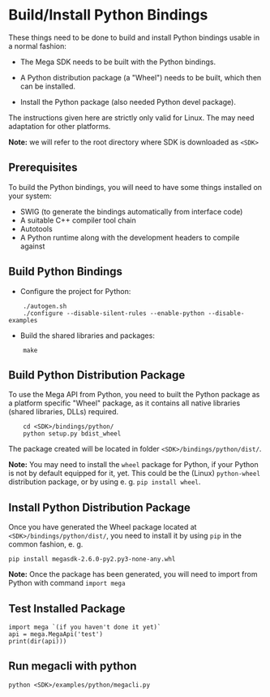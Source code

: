 Build/Install Python Bindings
=============================

These things need to be done to build and install Python bindings usable in a
normal fashion:

* The Mega SDK needs to be built with the Python bindings.

* A Python distribution package (a "Wheel") needs to be built, which then can
  be installed.

* Install the Python package (also needed Python devel package).

The instructions given here are strictly only valid for Linux. The may need
adaptation for other platforms.

**Note:** we will refer to the root directory where SDK is downloaded as `<SDK>`

Prerequisites
-------------

To build the Python bindings, you will need to have some things installed on
your system:

* SWIG (to generate the bindings automatically from interface code)
* A suitable C++ compiler tool chain
* Autotools
* A Python runtime along with the development headers to compile against


Build Python Bindings
---------------------

* Configure the project for Python:
```
    ./autogen.sh
    ./configure --disable-silent-rules --enable-python --disable-examples
```
* Build the shared libraries and packages:
```
    make
```

Build Python Distribution Package
---------------------------------

To use the Mega API from Python, you need to built the Python package as a platform specific "Wheel" package,
as it contains all native libraries (shared libraries, DLLs) required.  
```
    cd <SDK>/bindings/python/  
    python setup.py bdist_wheel  
```
The package created will be located in folder `<SDK>/bindings/python/dist/`.

**Note:** You may need to install the `wheel` package for Python, if your Python
is not by default equipped for it, yet. This could be the (Linux) `python-wheel`
distribution package, or by using e. g. `pip install wheel`.


Install Python Distribution Package
-----------------------------------

Once you have generated the Wheel package located at `<SDK>/bindings/python/dist/`, you need to install it by using `pip` in the common
fashion, e. g.

    pip install megasdk-2.6.0-py2.py3-none-any.whl

**Note:**  Once the package has been generated, you will need to import from Python with command `import mega`


Test Installed Package
----------------------

    import mega `(if you haven't done it yet)`
    api = mega.MegaApi('test')
    print(dir(api)))


Run megacli with python
-----------------------------------

    python <SDK>/examples/python/megacli.py